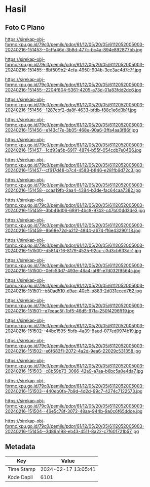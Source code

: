 # Hasil

## Foto C Plano

https://sirekap-obj-formc.kpu.go.id/79c0/pemilu/pdpr/61/12/05/20/05/6112052005003-20240216-151453--0cffa46d-3b8d-477c-bc4a-894e892877bb.jpg

https://sirekap-obj-formc.kpu.go.id/79c0/pemilu/pdpr/61/12/05/20/05/6112052005003-20240216-151455--8bf509b2-4cfa-4950-904b-3ee3ac4d7c7f.jpg

https://sirekap-obj-formc.kpu.go.id/79c0/pemilu/pdpr/61/12/05/20/05/6112052005003-20240216-151455--2204f804-5361-4205-a73d-01a83fdd2dc6.jpg

https://sirekap-obj-formc.kpu.go.id/79c0/pemilu/pdpr/61/12/05/20/05/6112052005003-20240216-151456--1287cbf2-da8f-4633-bfdb-f88c1e6d3b1f.jpg

https://sirekap-obj-formc.kpu.go.id/79c0/pemilu/pdpr/61/12/05/20/05/6112052005003-20240216-151456--e143c17e-3b05-468e-90a6-3ffa4aa3f86f.jpg

https://sirekap-obj-formc.kpu.go.id/79c0/pemilu/pdpr/61/12/05/20/05/6112052005003-20240216-151457--1cd93a5b-6917-4874-b55f-054cdb7e0406.jpg

https://sirekap-obj-formc.kpu.go.id/79c0/pemilu/pdpr/61/12/05/20/05/6112052005003-20240216-151457--cf617d48-b7c4-4583-b846-e281fb6d72c3.jpg

https://sirekap-obj-formc.kpu.go.id/79c0/pemilu/pdpr/61/12/05/20/05/6112052005003-20240216-151458--ccaa19fb-2aa4-4384-b3de-fac64caa7382.jpg

https://sirekap-obj-formc.kpu.go.id/79c0/pemilu/pdpr/61/12/05/20/05/6112052005003-20240216-151459--3bb46d06-6891-4bc8-9743-c47b004d3de3.jpg

https://sirekap-obj-formc.kpu.go.id/79c0/pemilu/pdpr/61/12/05/20/05/6112052005003-20240216-151459--8b68e72d-a212-4844-a674-ff6e43290118.jpg

https://sirekap-obj-formc.kpu.go.id/79c0/pemilu/pdpr/61/12/05/20/05/6112052005003-20240216-151500--d5814716-8179-4525-92cc-c3d3cb633dc1.jpg

https://sirekap-obj-formc.kpu.go.id/79c0/pemilu/pdpr/61/12/05/20/05/6112052005003-20240216-151500--0efc53d7-493e-46a4-af8f-e7d032f9564c.jpg

https://sirekap-obj-formc.kpu.go.id/79c0/pemilu/pdpr/61/12/05/20/05/6112052005003-20240216-151501--b50ad510-d9ac-40c5-b883-2d031cccd762.jpg

https://sirekap-obj-formc.kpu.go.id/79c0/pemilu/pdpr/61/12/05/20/05/6112052005003-20240216-151501--e7eeac5f-1bf5-46d5-97fa-250f4296ff19.jpg

https://sirekap-obj-formc.kpu.go.id/79c0/pemilu/pdpr/61/12/05/20/05/6112052005003-20240216-151502--44bc1595-5bfb-4a39-8aed-077ed0974b19.jpg

https://sirekap-obj-formc.kpu.go.id/79c0/pemilu/pdpr/61/12/05/20/05/6112052005003-20240216-151502--e6f683f1-2072-4a2d-9ea6-22029c531358.jpg

https://sirekap-obj-formc.kpu.go.id/79c0/pemilu/pdpr/61/12/05/20/05/6112052005003-20240216-151503--c8b59b73-3066-42a9-a7aa-b6bc5a0e4da7.jpg

https://sirekap-obj-formc.kpu.go.id/79c0/pemilu/pdpr/61/12/05/20/05/6112052005003-20240216-151503--440eb0fa-7b9d-4d2d-99c7-4274c7122573.jpg

https://sirekap-obj-formc.kpu.go.id/79c0/pemilu/pdpr/61/12/05/20/05/6112052005003-20240216-151504--46e5c78f-3072-48aa-944b-9a0c6f65ddce.jpg

https://sirekap-obj-formc.kpu.go.id/79c0/pemilu/pdpr/61/12/05/20/05/6112052005003-20240216-151454--3d89a198-eb43-4511-8a22-c7f601721b57.jpg


## Metadata

| Key        | Value               |
| ---------- | ------------------- |
| Time Stamp | 2024-02-17 13:05:41 |
| Kode Dapil | 6101                |



